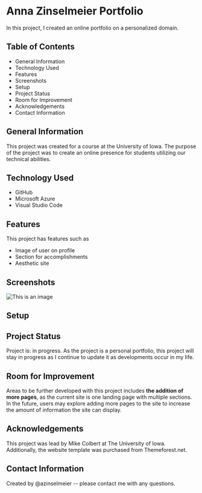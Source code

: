 # Anna Zinselmeier Portfolio
In this project, I created an online portfolio on a personalized domain.
## Table of Contents
- General Information
- Technology Used
- Features
- Screenshots
- Setup
- Project Status
- Room for Improvement
- Acknowledgements
- Contact Information
## General Information
This project was created for a course at the University of Iowa. The purpose of the project was to create an online presence for students utilizing our technical abilities.
## Technology Used
- GitHub
- Microsoft Azure
- Visual Studio Code
## Features
This project has features such as 
- Image of user on profile
- Section for accomplishments
- Aesthetic site
## Screenshots
![This is an image](https://github.com/azinselmeier/Portfolio/PortfolioScreenshot.png)
## Setup
## Project Status
Project is: in progress. As the project is a personal portfolio, this project will stay in progress as I continue to update it as developments occur in my life.
## Room for Improvement
Areas to be further developed with this project includes **the addition of more pages**, as the current site is one landing page with multiple sections. In the future, users may explore adding more pages to the site to increase the amount of information the site can display.
## Acknowledgements
This project was lead by Mike Colbert at The University of Iowa. Additionally, the website template was purchased from Themeforest.net.
## Contact Information
Created by @azinselmeier -- please contact me with any questions.
